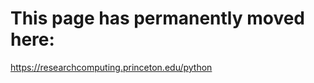 # This page has permanently moved here:

<a href="https://researchcomputing.princeton.edu/python">https://researchcomputing.princeton.edu/python</a>
